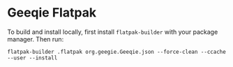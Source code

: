# Geeqie Flatpak


To build and install locally, first install `flatpak-builder` with your package manager.
Then run:

```
flatpak-builder .flatpak org.geegie.Geeqie.json --force-clean --ccache --user --install
```
